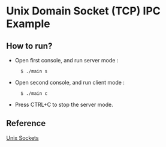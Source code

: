 # Unix Domain Socket (TCP) IPC Example

## How to run?

* Open first console, and run server mode :

        $ ./main s

* Open second console, and run client mode :

        $ ./main c

* Press CTRL+C to stop the server mode.

## Reference

[Unix Sockets](http://beej.us/guide/bgipc/output/html/multipage/unixsock.html)
